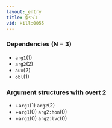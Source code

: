 ```yaml
---
layout: entry
title: སྐོར་√1
vid: Hill:0055
---
```

### Dependencies (N = 3)
* `arg1`(1)
* `arg2`(2)
* `aux`(2)
* `obl`(1)
### Argument structures with overt 2
* +`arg1`(1) `arg2`(2)
* +`arg1`(0) `arg2:hon`(0)
* +`arg1`(0) `arg2:lvc`(0)
